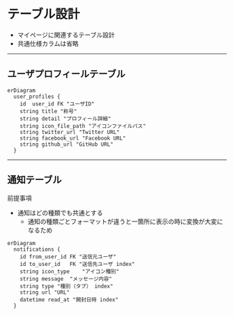 # テーブル設計
- マイページに関連するテーブル設計
- 共通仕様カラムは省略

***
## ユーザプロフィールテーブル

```mermaid
erDiagram
  user_profiles {
    id	user_id	FK "ユーザID"
    string title "称号"
    string detail "プロフィール詳細"
    string icon_file_path "アイコンファイルパス"
    string twitter_url "Twitter URL"
    string facebook_url "Facebook URL"
    string github_url "GitHub URL"
  }
```
***

## 通知テーブル
前提事項
- 通知はどの種類でも共通とする
  - 通知の種類ごとフォーマットが違うと一箇所に表示の時に変換が大変になるため

```mermaid
erDiagram
  notifications {
    id from_user_id	FK "送信元ユーザ"
    id to_user_id	FK "送信先ユーザ index"
    string icon_type	"アイコン種別"
    string message	"メッセージ内容"
    string type	"種別（タブ） index"
    string url "URL"
    datetime read_at "開封日時 index"
  }
```
